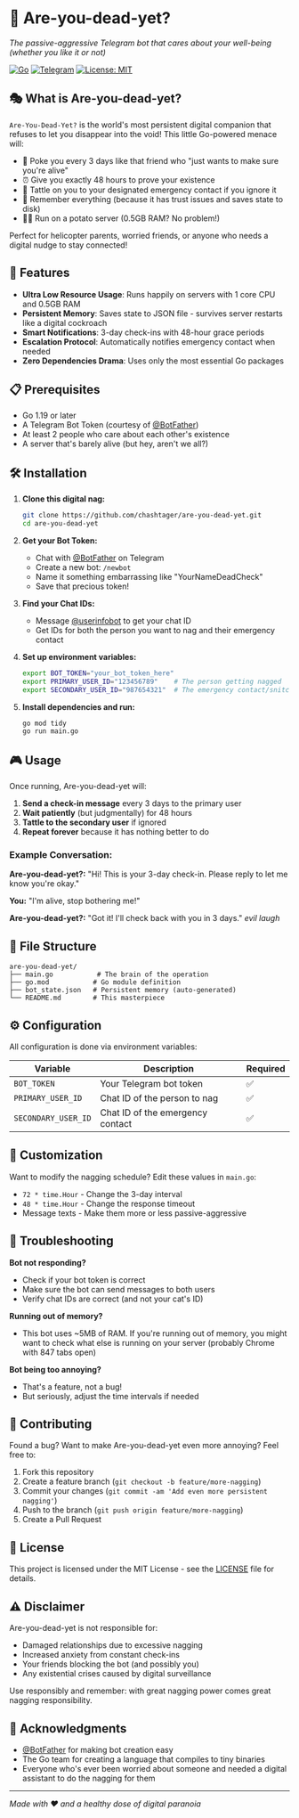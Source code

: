 # 🤖 Are-you-dead-yet?

*The passive-aggressive Telegram bot that cares about your well-being (whether you like it or not)*

[![Go](https://img.shields.io/badge/go-%2300ADD8.svg?style=for-the-badge&logo=go&logoColor=white)](https://golang.org/)
[![Telegram](https://img.shields.io/badge/Telegram-2CA5E0?style=for-the-badge&logo=telegram&logoColor=white)](https://telegram.org/)
[![License: MIT](https://img.shields.io/badge/License-MIT-yellow.svg?style=for-the-badge)](https://opensource.org/licenses/MIT)

## 🎭 What is Are-you-dead-yet?

`Are-You-Dead-Yet?` is the world's most persistent digital companion that refuses to let you disappear into the void! This little Go-powered menace will:

- 📅 Poke you every 3 days like that friend who "just wants to make sure you're alive"
- ⏰ Give you exactly 48 hours to prove your existence 
- 🚨 Tattle on you to your designated emergency contact if you ignore it
- 💾 Remember everything (because it has trust issues and saves state to disk)
- 🏃‍♂️ Run on a potato server (0.5GB RAM? No problem!)

Perfect for helicopter parents, worried friends, or anyone who needs a digital nudge to stay connected!

## 🚀 Features

- **Ultra Low Resource Usage**: Runs happily on servers with 1 core CPU and 0.5GB RAM
- **Persistent Memory**: Saves state to JSON file - survives server restarts like a digital cockroach
- **Smart Notifications**: 3-day check-ins with 48-hour grace periods
- **Escalation Protocol**: Automatically notifies emergency contact when needed
- **Zero Dependencies Drama**: Uses only the most essential Go packages

## 📋 Prerequisites

- Go 1.19 or later
- A Telegram Bot Token (courtesy of [@BotFather](https://t.me/botfather))
- At least 2 people who care about each other's existence
- A server that's barely alive (but hey, aren't we all?)

## 🛠️ Installation

1. **Clone this digital nag:**
   ```bash
   git clone https://github.com/chashtager/are-you-dead-yet.git
   cd are-you-dead-yet
   ```

2. **Get your Bot Token:**
   - Chat with [@BotFather](https://t.me/botfather) on Telegram
   - Create a new bot: `/newbot`
   - Name it something embarrassing like "YourNameDeadCheck"
   - Save that precious token!

3. **Find your Chat IDs:**
   - Message [@userinfobot](https://t.me/userinfobot) to get your chat ID
   - Get IDs for both the person you want to nag and their emergency contact

4. **Set up environment variables:**
   ```bash
   export BOT_TOKEN="your_bot_token_here"
   export PRIMARY_USER_ID="123456789"    # The person getting nagged
   export SECONDARY_USER_ID="987654321"  # The emergency contact/snitch
   ```

5. **Install dependencies and run:**
   ```bash
   go mod tidy
   go run main.go
   ```

## 🎮 Usage

Once running, Are-you-dead-yet will:

1. **Send a check-in message** every 3 days to the primary user
2. **Wait patiently** (but judgmentally) for 48 hours
3. **Tattle to the secondary user** if ignored
4. **Repeat forever** because it has nothing better to do

### Example Conversation:

**Are-you-dead-yet?:** "Hi! This is your 3-day check-in. Please reply to let me know you're okay."

**You:** "I'm alive, stop bothering me!"

**Are-you-dead-yet?:** "Got it! I'll check back with you in 3 days." *evil laugh*

## 📁 File Structure

```
are-you-dead-yet/
├── main.go           # The brain of the operation
├── go.mod           # Go module definition
├── bot_state.json   # Persistent memory (auto-generated)
└── README.md        # This masterpiece
```

## ⚙️ Configuration

All configuration is done via environment variables:

| Variable | Description | Required |
|----------|-------------|----------|
| `BOT_TOKEN` | Your Telegram bot token | ✅ |
| `PRIMARY_USER_ID` | Chat ID of the person to nag | ✅ |
| `SECONDARY_USER_ID` | Chat ID of the emergency contact | ✅ |

## 🔧 Customization

Want to modify the nagging schedule? Edit these values in `main.go`:

- `72 * time.Hour` - Change the 3-day interval
- `48 * time.Hour` - Change the response timeout
- Message texts - Make them more or less passive-aggressive

## 🐛 Troubleshooting

**Bot not responding?**
- Check if your bot token is correct
- Make sure the bot can send messages to both users
- Verify chat IDs are correct (and not your cat's ID)

**Running out of memory?**
- This bot uses ~5MB of RAM. If you're running out of memory, you might want to check what else is running on your server (probably Chrome with 847 tabs open)

**Bot being too annoying?**
- That's a feature, not a bug! 
- But seriously, adjust the time intervals if needed

## 🤝 Contributing

Found a bug? Want to make Are-you-dead-yet even more annoying? Feel free to:

1. Fork this repository
2. Create a feature branch (`git checkout -b feature/more-nagging`)
3. Commit your changes (`git commit -am 'Add even more persistent nagging'`)
4. Push to the branch (`git push origin feature/more-nagging`)
5. Create a Pull Request

## 📜 License

This project is licensed under the MIT License - see the [LICENSE](LICENSE) file for details.

## ⚠️ Disclaimer

Are-you-dead-yet is not responsible for:
- Damaged relationships due to excessive nagging
- Increased anxiety from constant check-ins
- Your friends blocking the bot (and possibly you)
- Any existential crises caused by digital surveillance

Use responsibly and remember: with great nagging power comes great nagging responsibility.

## 🎉 Acknowledgments

- [@BotFather](https://t.me/botfather) for making bot creation easy
- The Go team for creating a language that compiles to tiny binaries
- Everyone who's ever been worried about someone and needed a digital assistant to do the nagging for them

---

*Made with ❤️ and a healthy dose of digital paranoia*

